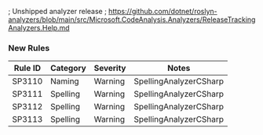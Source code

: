 ﻿; Unshipped analyzer release
; https://github.com/dotnet/roslyn-analyzers/blob/main/src/Microsoft.CodeAnalysis.Analyzers/ReleaseTrackingAnalyzers.Help.md

### New Rules

Rule ID | Category | Severity | Notes
--------|----------|----------|-------
SP3110 | Naming | Warning | SpellingAnalyzerCSharp
SP3111 | Spelling | Warning | SpellingAnalyzerCSharp
SP3112 | Spelling | Warning | SpellingAnalyzerCSharp
SP3113 | Spelling | Warning | SpellingAnalyzerCSharp